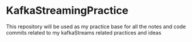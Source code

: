 # KafkaStreamingPractice
This repository will be used as my practice base for all the notes and code commits related to my kafkaStreams related practices and ideas
